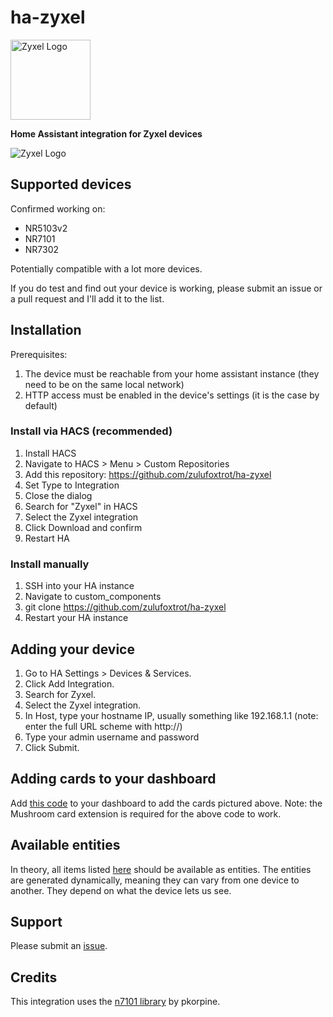 # ha-zyxel

<img src="https://raw.githubusercontent.com/zulufoxtrot/ha-zyxel/refs/heads/main/resources/logo.png" alt="Zyxel Logo" width="128"/>


__Home Assistant integration for Zyxel devices__


<img src="https://raw.githubusercontent.com/zulufoxtrot/ha-zyxel/refs/heads/main/resources/screenshot.png" alt="Zyxel Logo" />


## Supported devices

Confirmed working on:

- NR5103v2
- NR7101
- NR7302

Potentially compatible with a lot more devices.

If you do test and find out your device is working, please submit an issue or a pull request and I'll add it to the list.

## Installation

Prerequisites:

1. The device must be reachable from your home assistant instance (they need to be on the same local network)
2. HTTP access must be enabled in the device's settings (it is the case by default)

### Install via HACS (recommended)

1. Install HACS
2. Navigate to HACS > Menu > Custom Repositories
3. Add this repository: https://github.com/zulufoxtrot/ha-zyxel
4. Set Type to Integration
5. Close the dialog
6. Search for "Zyxel" in HACS
7. Select the Zyxel integration
8. Click Download and confirm
9. Restart HA

### Install manually

1. SSH into your HA instance
2. Navigate to custom_components
3. git clone https://github.com/zulufoxtrot/ha-zyxel
4. Restart your HA instance

## Adding your device

1. Go to HA Settings > Devices & Services.
2. Click Add Integration.
3. Search for Zyxel.
4. Select the Zyxel integration.
5. In Host, type your hostname IP, usually something like 192.168.1.1 (note: enter the full URL scheme with http://)
6. Type your admin username and password
7. Click Submit.

## Adding cards to your dashboard

Add [this code](resources/card_example.yml) to your dashboard to add the cards pictured above.
Note: the Mushroom card extension is required for the above code to work.

## Available entities

In theory, all items listed [here](https://github.com/pkorpine/nr7101?tab=readme-ov-file#example-output) should be available as entities. The entities are generated dynamically, meaning they can vary from one device to another. They depend on what the device lets us see.

## Support

Please submit an [issue](https://github.com/zulufoxtrot/ha-zyxel/issues).

## Credits

This integration uses the [n7101 library](https://github.com/pkorpine/nr7101) by pkorpine.